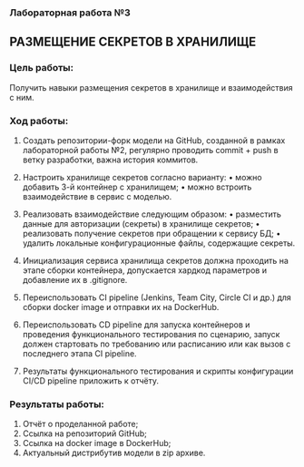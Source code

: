 ### Лабораторная работа №3

## РАЗМЕЩЕНИЕ СЕКРЕТОВ В ХРАНИЛИЩЕ

### Цель работы:

Получить навыки размещения секретов в хранилище и взаимодействия с ним.

### Ход работы:

1. Создать репозитории-форк модели на GitHub, созданной в рамках лабораторной работы №2, регулярно проводить commit + push в ветку разработки, важна история коммитов.
2. Настроить хранилище секретов согласно варианту:
• можно добавить 3-й контейнер с хранилищем;
• можно встроить взаимодействие в сервис с моделью.

3. Реализовать взаимодействие следующим образом:
• разместить данные для авторизации (секреты) в хранилище
секретов;
• реализовать получение секретов при обращении к сервису БД;
• удалить локальные конфигурационные файлы, содержащие
секреты.

4. Инициализация сервиса хранилища секретов должна проходить на этапе сборки контейнера, допускается хардкод параметров и добавление их в .gitignore.

5. Переиспользовать CI pipeline (Jenkins, Team City, Circle CI и др.) для сборки docker image и отправки их на DockerHub.

6. Переиспользовать CD pipeline для запуска контейнеров и проведения функционального тестирования по сценарию, запуск должен стартовать по требованию или расписанию или как вызов с последнего этапа CI pipeline.

7. Результаты функционального тестирования и скрипты конфигурации CI/CD pipeline приложить к отчёту.

### Результаты работы:
1. Отчёт о проделанной работе;
2. Ссылка на репозиторий GitHub;
3. Ссылка на docker image в DockerHub;
4. Актуальный дистрибутив модели в zip архиве.